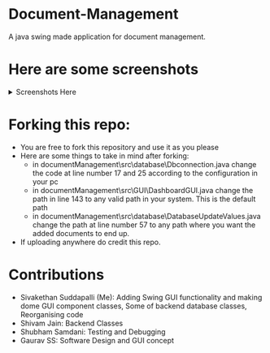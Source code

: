 # Document-Management
A java swing made application for document management.

# Here are some screenshots
<details>
 <summary>Screenshots Here</summary>
 <p>
  
   ![Login](https://github.com/tronketh/Document-Management/blob/master/screenshot/i1.jpg?raw=true "Login")
   ![SignUp](https://github.com/tronketh/Document-Management/blob/master/screenshot/i2.jpg?raw=true "SignUp")
   ![Image3](https://github.com/tronketh/Document-Management/blob/master/screenshot/i3.jpg?raw=true "Image3")
   ![Image4](https://github.com/tronketh/Document-Management/blob/master/screenshot/i4.jpg?raw=true "Image4")
   ![Image5](https://github.com/tronketh/Document-Management/blob/master/screenshot/i5.jpg?raw=true "Image5")
   ![Image6](https://github.com/tronketh/Document-Management/blob/master/screenshot/i6.jpg?raw=true "Image6")
   ![Image7](https://github.com/tronketh/Document-Management/blob/master/screenshot/i7.jpg?raw=true "Image7")
  
  </p>
</details>

# Forking this repo:
* You are free to fork this repository and use it as you please
* Here are some things to take in mind after forking:
  * in documentManagement\src\database\Dbconnection.java change the code at line number 17 and 25 according to the configuration in your pc
  * in documentManagement\src\GUI\DashboardGUI.java change the path in line 143 to any valid path in your system. This is the default path
  * in documentManagement\src\database\DatabaseUpdateValues.java change the path at line number 57 to any path where you want the added documents to end up.
* If uploading anywhere do credit this repo.


# Contributions
* Sivakethan Suddapalli (Me): Adding Swing GUI functionality and making dome GUI component classes, Some of backend database classes, Reorganising code
* Shivam Jain: Backend Classes
* Shubham Samdani: Testing and Debugging
* Gaurav SS: Software Design and GUI concept
